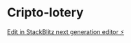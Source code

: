 # Cripto-lotery

[Edit in StackBlitz next generation editor ⚡️](https://stackblitz.com/~/github.com/rofergon/Cripto-lotery)